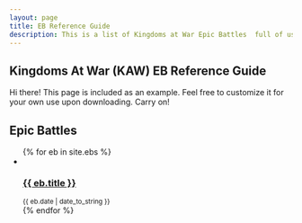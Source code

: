 ```yaml
---
layout: page
title: EB Reference Guide
description: This is a list of Kingdoms at War Epic Battles  full of usefule tips and instructions on how to beat them.
---
```


## Kingdoms At War (KAW) EB Reference Guide

<p class="message">
    Hi there! This page is included as an example. Feel free to customize it for your own use upon downloading. Carry on!
</p>
<div class="related">
    <h2>Epic Battles</h2>
    <ul class="related-posts">
        {% for eb in site.ebs %}
        <li>
        <div><img src="" /></div>
            <h3>
                <a href="{{ eb.url }}">
                  {{ eb.title }}
                  </a>
            </h3> <small>{{ eb.date | date_to_string }}</small>
        </li>
        {% endfor %}
    </ul>
</div>




